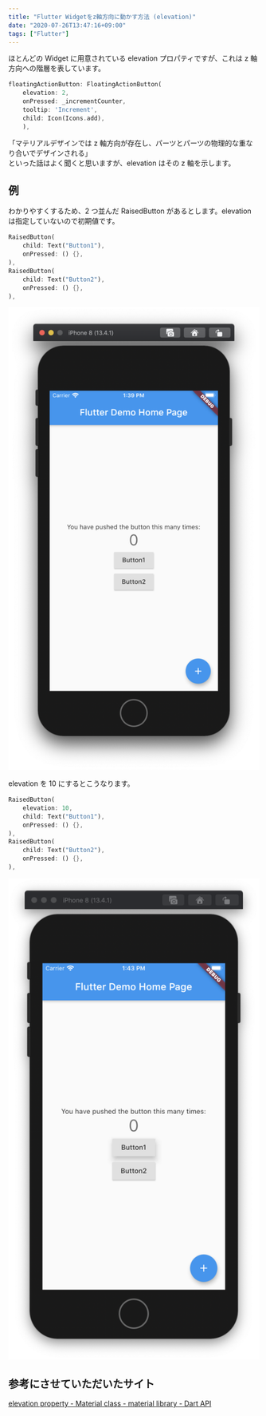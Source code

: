 ```yaml
---
title: "Flutter Widgetをz軸方向に動かす方法 (elevation)"
date: "2020-07-26T13:47:16+09:00"
tags: ["Flutter"]
---
```


ほとんどの Widget に用意されている elevation プロパティですが、これは z 軸方向への階層を表しています。

```dart
floatingActionButton: FloatingActionButton(
    elevation: 2,
    onPressed: _incrementCounter,
    tooltip: 'Increment',
    child: Icon(Icons.add),
    ),
```

「マテリアルデザインでは z 軸方向が存在し、パーツとパーツの物理的な重なり合いでデザインされる」  
といった話はよく聞くと思いますが、elevation はその z 軸を示します。

## 例

わかりやすくするため、2 つ並んだ RaisedButton があるとします。elevation は指定していないので初期値です。

```dart
RaisedButton(
    child: Text("Button1"),
    onPressed: () {},
),
RaisedButton(
    child: Text("Button2"),
    onPressed: () {},
),
```

![](20200726134154.png)

elevation を 10 にするとこうなります。

```dart
RaisedButton(
    elevation: 10,
    child: Text("Button1"),
    onPressed: () {},
),
RaisedButton(
    child: Text("Button2"),
    onPressed: () {},
),
```

![](20200726134529.png)

## 参考にさせていただいたサイト

[elevation property - Material class - material library - Dart API](https://api.flutter.dev/flutter/material/Material/elevation.html)
